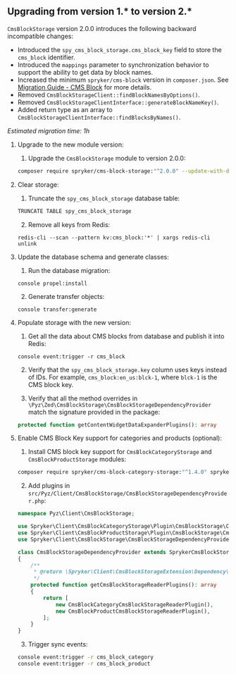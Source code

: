 
## Upgrading from version 1.* to version 2.*

`CmsBlockStorage` version 2.0.0 introduces the following backward incompatible changes:

* Introduced the `spy_cms_block_storage.cms_block_key` field to store the `cms_block` identifier.
* Introduced the `mappings` parameter to synchronization behavior to support the ability to get data by block names.
* Increased the minimum `spryker/cms-block` version in `composer.json`. See [Migration Guide - CMS Block](/docs/pbc/all/content-management-system/{{site.version}}/base-shop/install-and-upgrade/upgrade-modules/upgrade-the-cmsblock-module.html#upgrading-from-version-2-to-version-3) for more details.
* Removed `CmsBlockStorageClient::findBlockNamesByOptions()`.
* Removed `CmsBlockStorageClientInterface::generateBlockNameKey()`.
* Added return type as an array to `CmsBlockStorageClientInterface::findBlocksByNames()`.

*Estimated migration time: 1h*

1. Upgrade to the new module version:

    1. Upgrade the `CmsBlockStorage` module to version 2.0.0:

    ```bash
    composer require spryker/cms-block-storage:"^2.0.0" --update-with-dependencies
    ```

2. Clear storage:

    1. Truncate the `spy_cms_block_storage` database table:

    ```bash
    TRUNCATE TABLE spy_cms_block_storage
    ```

    2. Remove all keys from Redis:

    ```shell
    redis-cli --scan --pattern kv:cms_block:'*' | xargs redis-cli unlink
    ```

3. Update the database schema and generate classes:

    1. Run the database migration:

    ```shell
    console propel:install
    ```

    2. Generate transfer objects:

    ```shell
    console transfer:generate
    ```

4. Populate storage with the new version:

    1. Get all the data about CMS blocks from database and publish it into Redis:

    ```shell
    console event:trigger -r cms_block
    ```

    2. Verify that the `spy_cms_block_storage.key` column uses keys instead of IDs. For example, `cms_block:en_us:blck-1`, where `blck-1` is the CMS block key.

    3. Verify that all the method overrides in `\Pyz\Zed\CmsBlockStorage\CmsBlockStorageDependencyProvider` match the signature provided in the package:

    ```php
    protected function getContentWidgetDataExpanderPlugins(): array
    ```


5. Enable CMS Block Key support for categories and products (optional):

    1. Install CMS block key support for `CmsBlockCategoryStorage` and `CmsBlockProductStorage` modules:

    ```bash
    composer require spryker/cms-block-category-storage:"^1.4.0" spryker/cms-block-product-storage:"^1.4.0" --update-with-dependencies
    ```

    2. Add plugins in `src/Pyz/Client/CmsBlockStorage/CmsBlockStorageDependencyProvider.php`:

    ```php        
    namespace Pyz\Client\CmsBlockStorage;

    use Spryker\Client\CmsBlockCategoryStorage\Plugin\CmsBlockStorage\CmsBlockCategoryCmsBlockStorageReaderPlugin;
    use Spryker\Client\CmsBlockProductStorage\Plugin\CmsBlockStorage\CmsBlockProductCmsBlockStorageReaderPlugin;
    use Spryker\Client\CmsBlockStorage\CmsBlockStorageDependencyProvider as SprykerCmsBlockStorageDependencyProvider;

    class CmsBlockStorageDependencyProvider extends SprykerCmsBlockStorageDependencyProvider
    {
        /**
         * @return \Spryker\Client\CmsBlockStorageExtension\Dependency\Plugin\CmsBlockStorageReaderPluginInterface[]
         */
        protected function getCmsBlockStorageReaderPlugins(): array
        {
            return [
                new CmsBlockCategoryCmsBlockStorageReaderPlugin(),
                new CmsBlockProductCmsBlockStorageReaderPlugin(),
            ];
        }
    }
    ```

    3. Trigger sync events:

    ```bash
    console event:trigger -r cms_block_category
    console event:trigger -r cms_block_product
    ```
